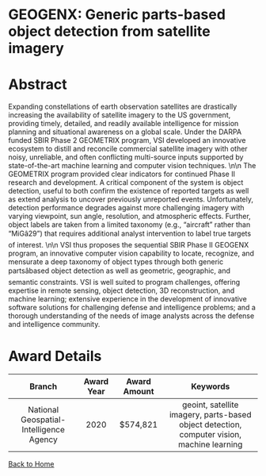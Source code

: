 
GEOGENX: Generic parts-based object detection from satellite imagery
====================================================================

# Abstract


Expanding constellations of earth observation satellites are drastically increasing the availability of satellite imagery to the US government, providing timely, detailed, and readily available intelligence for mission planning and situational awareness on a global scale. Under the DARPA funded SBIR Phase 2 GEOMETRIX program, VSI developed an innovative ecosystem to distill and reconcile commercial satellite imagery with other noisy, unreliable, and often conflicting multi-source inputs supported by state-of-the-art machine learning and computer vision techniques. \n\n The GEOMETRIX program provided clear indicators for continued Phase II research and development. A critical component of the system is object detection, useful to both confirm the existence of reported targets as well as extend analysis to uncover previously unreported events. Unfortunately, detection performance degrades against more challenging imagery with varying viewpoint, sun angle, resolution, and atmospheric effects. Further, object labels are taken from a limited taxonomy (e.g., “aircraft” rather than “MiGâ29”) that requires additional analyst intervention to label true targets of interest. \n\n VSI thus proposes the sequential SBIR Phase II GEOGENX program, an innovative computer vision capability to locate, recognize, and mensurate a deep taxonomy of object types through both generic partsâbased object detection as well as geometric, geographic, and semantic constraints. VSI is well suited to program challenges, offering expertise in remote sensing, object detection, 3D reconstruction, and machine learning; extensive experience in the development of innovative software solutions for challenging defense and intelligence problems; and a thorough understanding of the needs of image analysts across the defense and intelligence community.  

# Award Details

|Branch|Award Year|Award Amount|Keywords|
| :---: | :---: | :---: | :---: |
|National Geospatial-Intelligence Agency|2020|$574,821|geoint, satellite imagery, parts-based object detection, computer vision, machine learning|
  
  


[Back to Home](https://github.com/chrischow/dod_sbir_awards/JH/#2272)
